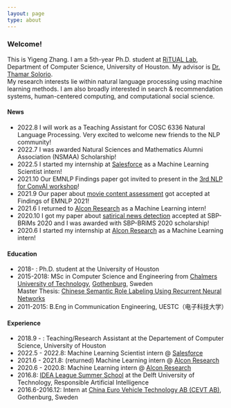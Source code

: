 ```yaml
---
layout: page
type: about
---
```

### Welcome!
This is Yigeng Zhang. I am a 5th-year Ph.D. student at [RiTUAL Lab], Department of Computer Science, University of Houston. My advisor is [Dr. Thamar Solorio].  
My research interests lie within natural language processing using machine learning methods. I am also broadly interested in search & recommendation systems, human-centered computing, and computational social science.

#### News
<!-- <h4 style= "background:	#ADD8E6" ><i class="fa fa-newspaper-o"></i> News</h4>
- <span style="color:red">Happy Chinese New Year! 新春快乐！</span>
<hr>   -->
- 2022.8 I will work as a Teaching Assistant for COSC 6336 Natural Language Processing. Very excited to welcome new friends to the NLP community!
- 2022.7 I was awarded Natural Sciences and Mathematics Alumni Association (NSMAA) Scholarship!
- 2022.5 I started my internship at [Salesforce] as a Machine Learning Scientist intern!
- 2021.10 Our EMNLP Findings paper got invited to present in the [3rd NLP for ConvAI workshop]!
- 2021.9 Our paper about [movie content assessment] got accepted at Findings of EMNLP 2021!
- 2021.6 I returned to [Alcon Research] as a Machine Learning intern!
- 2020.10 I got my paper about [satirical news detection] accepted at SBP-BRiMs 2020 and I was awarded with SBP-BRiMS 2020 scholarship!
- 2020.6 I started my internship at [Alcon Research] as a Machine Learning intern!

[Alcon Research]: https://www.alcon.com/
[satirical news detection]: https://arxiv.org/abs/2007.02164
[movie content assessment]: https://aclanthology.org/2021.findings-emnlp.332/
[3rd NLP for ConvAI workshop]: https://sites.google.com/view/3rdnlp4convai/home
[Salesforce]: https://www.salesforce.com/


#### Education
- 2018- : Ph.D. student at the University of Houston
- 2015-2018: MSc in Computer Science and Engineering from [Chalmers University of Technology], [Gothenburg], Sweden  
  Master Thesis: [Chinese Semantic Role Labeling Using Recurrent Neural Networks]
- 2011-2015: B.Eng in Communication Engineering, UESTC（电子科技大学）

[RiTUAL Lab]:  http://ritual.uh.edu/
[Dr. Thamar Solorio]: http://solorio.uh.edu/
[Gothenburg]:https://en.wikipedia.org/wiki/Gothenburg
[Chalmers University of Technology]: http://www.chalmers.se/en/Pages/default.aspx
[Chinese Semantic Role Labeling Using Recurrent Neural Networks]: https://hdl.handle.net/20.500.12380/254899?locale=en

#### Experience

- 2018.9 - : Teaching/Research Assistant at the Departement of Computer Science, University of Houston
- 2022.5 - 2022.8: Machine Learning Scientist intern @ [Salesforce]
- 2021.6 - 2021.8: (returned) Machine Learning intern @ [Alcon Research]
- 2020.6 - 2020.8: Machine Learning intern @ [Alcon Research]
- 2016.8: [IDEA League Summer School] at the Delft University of Technology, Responsible Artificial Intelligence
- 2016.6-2016.12: Intern at [China Euro Vehicle Technology AB (CEVT AB)], Gothenburg, Sweden  

[Alcon Research]: https://www.alcon.com/
[Salesforce]: https://www.salesforce.com/
[IDEA League Summer School]: http://idealeague.org/summer-schools/
[China Euro Vehicle Technology AB (CEVT AB)]: https://www.cevt.se/
